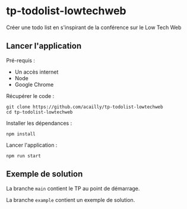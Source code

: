 # tp-todolist-lowtechweb

Créer une todo list en s'inspirant de la conférence sur le Low Tech Web

## Lancer l'application

Pré-requis :

- Un accès internet
- Node
- Google Chrome

Récupérer le code :

```
git clone https://github.com/acailly/tp-todolist-lowtechweb
cd tp-todolist-lowtechweb
```

Installer les dépendances :

```
npm install
```

Lancer l'application :

```
npm run start
```

## Exemple de solution

La branche `main` contient le TP au point de démarrage.

La branche `example` contient un exemple de solution.
